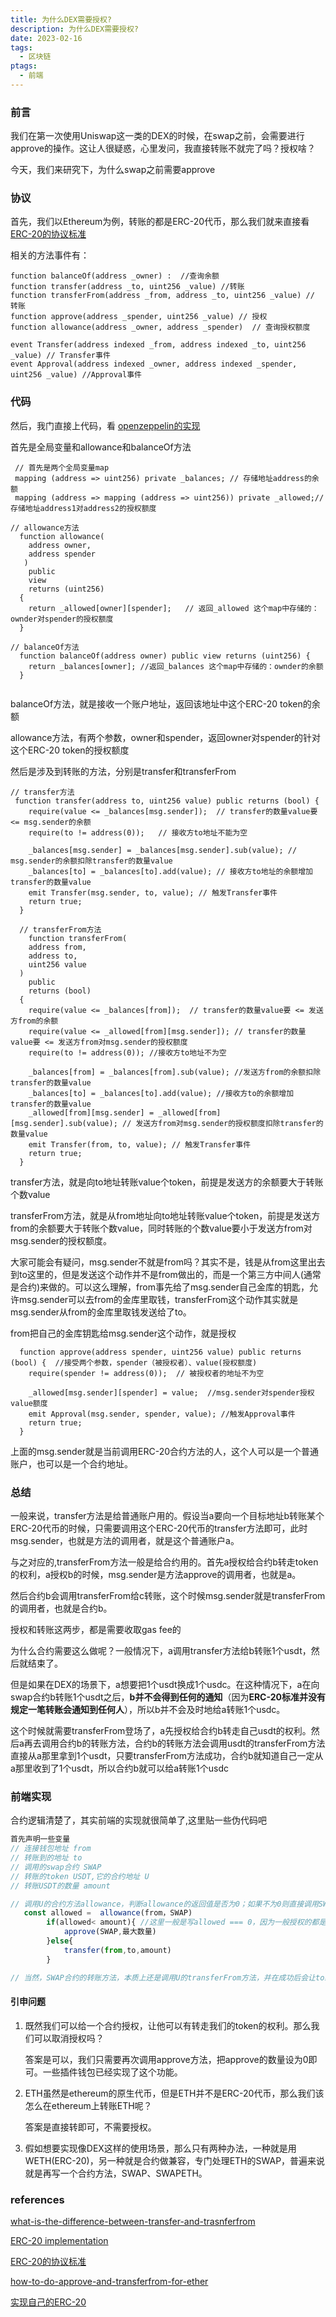 ```yaml
---
title: 为什么DEX需要授权?
description: 为什么DEX需要授权?
date: 2023-02-16
tags:
  - 区块链
ptags:
  - 前端
---
```

### 前言

我们在第一次使用Uniswap这一类的DEX的时候，在swap之前，会需要进行approve的操作。这让人很疑惑，心里发问，我直接转账不就完了吗？授权啥？

今天，我们来研究下，为什么swap之前需要approve



### 协议

首先，我们以Ethereum为例，转账的都是ERC-20代币，那么我们就来直接看[ERC-20的协议标准](https://eips.ethereum.org/EIPS/eip-20)

相关的方法事件有：

```solidity
function balanceOf(address _owner) :  //查询余额
function transfer(address _to, uint256 _value) //转账
function transferFrom(address _from, address _to, uint256 _value) // 转账
function approve(address _spender, uint256 _value) // 授权
function allowance(address _owner, address _spender)  // 查询授权额度

event Transfer(address indexed _from, address indexed _to, uint256 _value) // Transfer事件
event Approval(address indexed _owner, address indexed _spender, uint256 _value) //Approval事件

```

### 代码

然后，我门直接上代码，看 [openzeppelin的实现](https://github.com/OpenZeppelin/openzeppelin-contracts/blob/9b3710465583284b8c4c5d2245749246bb2e0094/contracts/token/ERC20/ERC20.sol)

首先是全局变量和allowance和balanceOf方法

```solidity
 // 首先是两个全局变量map
 mapping (address => uint256) private _balances; // 存储地址address的余额
 mapping (address => mapping (address => uint256)) private _allowed;// 存储地址address1对address2的授权额度

// allowance方法
  function allowance(
    address owner,
    address spender
   )
    public
    view
    returns (uint256)
  {
    return _allowed[owner][spender];   // 返回_allowed 这个map中存储的：ownder对spender的授权额度
  }
  
// balanceOf方法
  function balanceOf(address owner) public view returns (uint256) {
    return _balances[owner]; //返回_balances 这个map中存储的：ownder的余额
  }


```

balanceOf方法，就是接收一个账户地址，返回该地址中这个ERC-20 token的余额

allowance方法，有两个参数，owner和spender，返回owner对spender的针对这个ERC-20 token的授权额度

然后是涉及到转账的方法，分别是transfer和transferFrom

```solidity
// transfer方法
 function transfer(address to, uint256 value) public returns (bool) {
    require(value <= _balances[msg.sender]);  // transfer的数量value要 <= msg.sender的余额
    require(to != address(0));   // 接收方to地址不能为空

    _balances[msg.sender] = _balances[msg.sender].sub(value); // msg.sender的余额扣除transfer的数量value
    _balances[to] = _balances[to].add(value); // 接收方to地址的余额增加transfer的数量value
    emit Transfer(msg.sender, to, value); // 触发Transfer事件
    return true;
  }
  
  // transferFrom方法
    function transferFrom(
    address from,
    address to,
    uint256 value
  )
    public
    returns (bool)
  {
    require(value <= _balances[from]);  // transfer的数量value要 <= 发送方from的余额
    require(value <= _allowed[from][msg.sender]); // transfer的数量value要 <= 发送方from对msg.sender的授权额度
    require(to != address(0)); //接收方to地址不为空

    _balances[from] = _balances[from].sub(value); //发送方from的余额扣除transfer的数量value
    _balances[to] = _balances[to].add(value); //接收方to的余额增加transfer的数量value
    _allowed[from][msg.sender] = _allowed[from][msg.sender].sub(value); // 发送方from对msg.sender的授权额度扣除transfer的数量value
    emit Transfer(from, to, value); // 触发Transfer事件
    return true;
  }
```

transfer方法，就是向to地址转账value个token，前提是发送方的余额要大于转账个数value

transferFrom方法，就是从from地址向to地址转账value个token，前提是发送方from的余额要大于转账个数value，同时转账的个数value要小于发送方from对msg.sender的授权额度。

大家可能会有疑问，msg.sender不就是from吗？其实不是，钱是从from这里出去到to这里的，但是发送这个动作并不是from做出的，而是一个第三方中间人(通常是合约)来做的。可以这么理解，from事先给了msg.sender自己金库的钥匙，允许msg.sender可以去from的金库里取钱，transferFrom这个动作其实就是msg.sender从from的金库里取钱发送给了to。

from把自己的金库钥匙给msg.sender这个动作，就是授权

```solidity
  function approve(address spender, uint256 value) public returns (bool) {  //接受两个参数，spender（被授权者）、value(授权额度)
    require(spender != address(0));  // 被授权者的地址不为空

    _allowed[msg.sender][spender] = value;  //msg.sender对spender授权value额度
    emit Approval(msg.sender, spender, value); //触发Approval事件
    return true;
  }
```

上面的msg.sender就是当前调用ERC-20合约方法的人，这个人可以是一个普通账户，也可以是一个合约地址。

###  总结

一般来说，transfer方法是给普通账户用的。假设当a要向一个目标地址b转账某个ERC-20代币的时候，只需要调用这个ERC-20代币的transfer方法即可，此时msg.sender，也就是方法的调用者，就是这个普通账户a。



与之对应的,transferFrom方法一般是给合约用的。首先a授权给合约b转走token的权利，a授权b的时候，msg.sender是方法approve的调用者，也就是a。

然后合约b会调用transferFrom给c转账，这个时候msg.sender就是transferFrom的调用者，也就是合约b。

授权和转账这两步，都是需要收取gas fee的



为什么合约需要这么做呢？一般情况下，a调用transfer方法给b转账1个usdt，然后就结束了。

但是如果在DEX的场景下，a想要把1个usdt换成1个usdc。在这种情况下，a在向swap合约b转账1个usdt之后，**b并不会得到任何的通知**（因为**ERC-20标准并没有规定一笔转账会通知到任何人**），所以b并不会及时地给a转账1个usdc。

这个时候就需要transferFrom登场了，a先授权给合约b转走自己usdt的权利。然后a再去调用合约b的转账方法，合约b的转账方法会调用usdt的transferFrom方法直接从a那里拿到1个usdt，只要transferFrom方法成功，合约b就知道自己一定从a那里收到了1个usdt，所以合约b就可以给a转账1个usdc





### 前端实现

合约逻辑清楚了，其实前端的实现就很简单了,这里贴一些伪代码吧

```javascript
首先声明一些变量
// 连接钱包地址 from
// 转账到的地址 to
// 调用的swap合约 SWAP
// 转账的token USDT,它的合约地址 U
// 转账USDT的数量 amount

// 调用U的合约方法allowance，判断allowance的返回值是否为0；如果不为0则直接调用SWAP合约的swap方法转账；如果allowance为0，则调用U的approve方法给SWAP合约授权,再调用SWAP合约的转账方法
   const allowed =	allowance(from，SWAP)
		if(allowed< amount){ //这里一般是写allowed === 0，因为一般授权的都是最大数量，即时这个数量会随着每次transfer而减少，但是也几乎不可能出现allowed<amount的情况
			approve(SWAP,最大数量)
		}else{
			transfer(from,to,amount)
		}

// 当然，SWAP合约的转账方法，本质上还是调用U的transferFrom方法，并在成功后会让to给from转账,其实是两笔转账(如果有流动性池，那可能是多笔)
```



#### 引申问题

1. 既然我们可以给一个合约授权，让他可以有转走我们的token的权利。那么我们可以取消授权吗？

   答案是可以，我们只需要再次调用approve方法，把approve的数量设为0即可。一些插件钱包已经实现了这个功能。

2. ETH虽然是ethereum的原生代币，但是ETH并不是ERC-20代币，那么我们该怎么在ethereum上转账ETH呢？

    答案是直接转即可，不需要授权。

3. 假如想要实现像DEX这样的使用场景，那么只有两种办法，一种就是用WETH(ERC-20)，另一种就是合约做兼容，专门处理ETH的SWAP，普遍来说就是再写一个合约方法，SWAP、SWAPETH。



### references

[what-is-the-difference-between-transfer-and-trasnferfrom](https://ethereum.stackexchange.com/questions/98892/what-is-the-difference-between-transfer-and-trasnferfrom-and-when-should-i-u)

[ERC-20 implementation](https://github.com/OpenZeppelin/openzeppelin-contracts/blob/9b3710465583284b8c4c5d2245749246bb2e0094/contracts/token/ERC20/ERC20.sol)

[ERC-20的协议标准](https://eips.ethereum.org/EIPS/eip-20)

[how-to-do-approve-and-transferfrom-for-ether](https://ethereum.stackexchange.com/questions/28233/how-to-do-approve-and-transferfrom-for-ether)

[实现自己的ERC-20](https://docs.openzeppelin.com/contracts/4.x/erc20)

